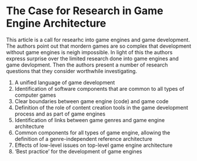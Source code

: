 # The Case for Research in Game Engine Architecture

This article is a call for researhc into game engines and game development. The authors point out that mordern games are so complex that development without game engines is neigh impossible. In light of this the authors express surprise over the limited research done into game engines and game devlopment. Then the authors present a number of research questions that they consider worthwhile investigating.

  1. A unified language of game development
  2. Identification of software components that are common to all types of computer games
  3. Clear boundaries between game engine (code) and game code
  4.  Definition of the role of content creation tools in the game development process and as part of game engines
  5.  Identification of links between game genres and game engine architecture
  6.  Common components for all types of game engine, allowing the definition of a genre-independent reference architecture
  7.  Effects of low-level issues on top-level game engine architecture
  8.   ‘Best practice’ for the development of game engines
